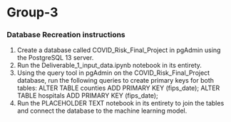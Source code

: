 # Group-3
### Database Recreation instructions
1. Create a database called COVID_Risk_Final_Project in pgAdmin using the PostgreSQL 13 server.
2. Run the Deliverable_1_input_data.ipynb notebook in its entirety.
3. Using the query tool in pgAdmin on the COVID_Risk_Final_Project database, run the following queries to create primary keys for both tables: 
ALTER TABLE counties ADD PRIMARY KEY (fips_date); ALTER TABLE hospitals ADD PRIMARY KEY (fips_date);
4. Run the PLACEHOLDER TEXT notebook in its entirety to join the tables and connect the database to the machine learning model.
